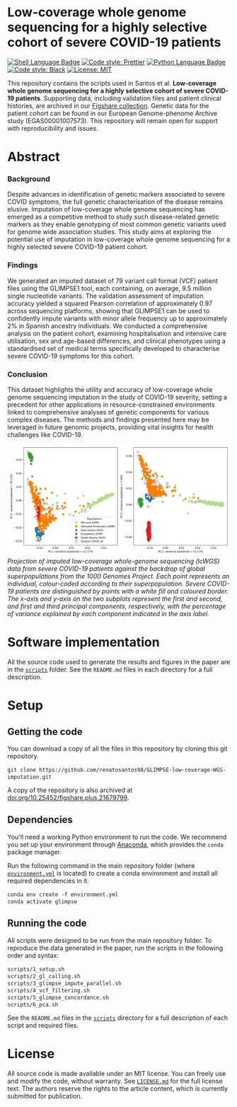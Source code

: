 # Low-coverage whole genome sequencing for a highly selective cohort of severe COVID-19 patients

[![Shell Language Badge](https://img.shields.io/badge/shell_script-%23121011.svg?style=for-the-badge&logo=gnu-bash&logoColor=white)](https://www.linux.org/) [![Code style: Prettier](https://img.shields.io/badge/code_style-prettier-ff69b4.svg?style=for-the-badge)](https://prettier.io/) [![Python Language Badge](https://img.shields.io/badge/Python-3776AB?style=for-the-badge&logo=python&logoColor=white)](https://www.python.org/) [![Code style: Black](https://img.shields.io/badge/code%20style-black-000000.svg?style=for-the-badge)](https://black.readthedocs.io/en/stable/) [![License: MIT](https://img.shields.io/badge/License-MIT-yellow.svg?style=for-the-badge)](LICENSE.md)

This repository contains the scripts used in Santos et al. **Low-coverage whole genome sequencing for a highly selective cohort of severe COVID-19 patients**. Supporting data, including validation files and patient clinical histories, are archived in our [Figshare collection](https://doi.org/10.25452/figshare.plus.c.6347534). Genetic data for the patient cohort can be found in our European Genome-phenome Archive study (EGAS00001007573). This repository will remain open for support with reproducibility and issues.

# Abstract

### Background

Despite advances in identification of genetic markers associated to severe COVID symptoms, the full genetic characterisation of the disease remains elusive. Imputation of low-coverage whole genome sequencing has emerged as a competitive method to study such disease-related genetic markers as they enable genotyping of most common genetic variants used for genome wide association studies. This study aims at exploring the potential use of imputation in low-coverage whole genome sequencing for a highly selected severe COVID-19 patient cohort.

### Findings

We generated an imputed dataset of 79 variant call format (VCF) patient files using the GLIMPSE1 tool, each containing, on average, 9.5 million single nucleotide variants. The validation assessment of imputation accuracy yielded a squared Pearson correlation of approximately 0.97 across sequencing platforms, showing that GLIMPSE1 can be used to confidently impute variants with minor allele frequency up to approximately 2% in Spanish ancestry individuals. We conducted a comprehensive analysis on the patient cohort, examining hospitalisation and intensive care utilisation, sex and age-based differences, and clinical phenotypes using a standardised set of medical terms specifically developed to characterise severe COVID-19 symptoms for this cohort.

### Conclusion

This dataset highlights the utility and accuracy of low-coverage whole genome sequencing imputation in the study of COVID-19 severity, setting a precedent for other applications in resource-constrained environments linked to comprehensive analyses of genetic components for various complex diseases. The methods and findings presented here may be leveraged in future genomic projects, providing vital insights for health challenges like COVID-19.

![Principal component analysis of genetic variation in the severe COVID-19 patient cohort against the 1000 Genomes Project global superpopulations ](pca/1000G_pca/1000G_PCA_plot.png)
_Projection of imputed low-coverage whole-genome sequencing (lcWGS) data from severe COVID-19 patients against the backdrop of global superpopulations from the 1000 Genomes Project. Each point represents an individual, colour-coded according to their superpopulation. Severe COVID-19 patients are distinguished by points with a white fill and coloured border. The x-axis and y-axis on the two subplots represent the first and second, and first and third principal components, respectively, with the percentage of variance explained by each component indicated in the axis label._

# Software implementation

All the source code used to generate the results and figures in the paper are in the [`scripts`](scripts) folder. See the `README.md` files in each directory for a full description.

# Setup

## Getting the code

You can download a copy of all the files in this repository by cloning this git repository.

```
git clone https://github.com/renatosantos98/GLIMPSE-low-coverage-WGS-imputation.git
```

A copy of the repository is also archived at [doi.org/10.25452/figshare.plus.21679799](https://doi.org/10.25452/figshare.plus.21679799).

## Dependencies

You'll need a working Python environment to run the code. We recommend you set up your environment through [Anaconda](https://www.anaconda.com/download/), which provides the `conda` package manager.

Run the following command in the main repository folder (where [`environment.yml`](environment.yml) is located) to create a conda environment and install all required dependencies in it.

```
conda env create -f environment.yml
conda activate glimpse
```

## Running the code

All scripts were designed to be run from the main repository folder. To reproduce the data generated in the paper, run the scripts in the following order and syntax:

```
scripts/1_setup.sh
scripts/2_gl_calling.sh
scripts/3_glimpse_impute_parallel.sh
scripts/4_vcf_filtering.sh
scripts/5_glimpse_concordance.sh
scripts/6_pca.sh
```

See the `README.md` files in the [`scripts`](scripts) directory for a full description of each script and required files.

# License

All source code is made available under an MIT license. You can freely use and modify the code, without warranty. See [`LICENSE.md`](LICENSE.md) for the full license text. The authors reserve the rights to the
article content, which is currently submitted for publication.
